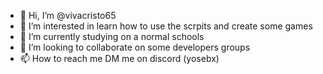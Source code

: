 - 👋 Hi, I’m @vivacristo65
- 👀 I’m interested in learn how to use the scrpits and create some games
- 🌱 I’m currently studying on a normal schools
- 💞️ I’m looking to collaborate on some developers groups
- 📫 How to reach me DM me on discord (yosebx)

<!---
vivacristo65/vivacristo65 is a ✨ special ✨ repository because its `README.md` (this file) appears on your GitHub profile.
You can click the Preview link to take a look at your changes.
--->
